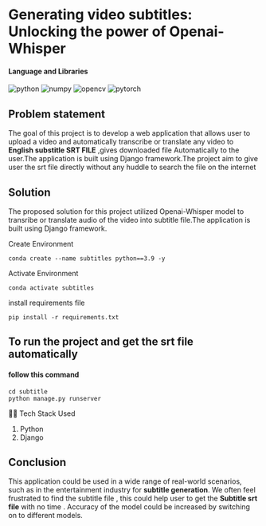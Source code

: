 # Generating video subtitles: Unlocking the power of Openai-Whisper 

#### Language and Libraries

<p>
<a><img src="https://img.shields.io/badge/Python-FFD43B?style=for-the-badge&logo=python&logoColor=darkgreen" alt="python"/></a>
<a><img src="https://img.shields.io/badge/openai-181818?style=for-the-badge&logo=openai&logoColor=white" alt="numpy"/></a>
<a><img src="https://img.shields.io/badge/whisper-181818?style=for-the-badge&logo=openai&logoColor=green" alt="opencv"/></a>
<a><img src="https://img.shields.io/badge/Django-%23EE4C2C.svg?style=for-the-badge&logo=Django&logoColor=white" alt="pytorch"/></a>
</p>

## Problem statement
The goal of this project is to develop a web application that allows user to upload a video and automatically transcribe or translate any video to **English substitle SRT FILE** ,gives downloaded file Automatically to the user.The application is built using Django framework.The project aim to give user the srt file directly without any huddle to search the file on the internet

## Solution
The proposed solution for this project utilized Openai-Whisper model to transribe or translate audio of the video into subtitle file.The application is built using Django framework.

Create Environment
```
conda create --name subtitles python==3.9 -y

```


Activate Environment
```
conda activate subtitles

```

install requirements file

```
pip install -r requirements.txt

```


## To run the project and get the srt file automatically 
#### follow this command 
```
cd subtitle
python manage.py runserver

```

👨‍💻 Tech Stack Used
1. Python
2. Django


## Conclusion
This application could be used in a wide range of real-world scenarios, such as in the entertainment industry for **subtitle generation**. We often feel frustrated to find the subtitle file , this could help user to get the **Subtitle srt file** with no time . Accuracy of the model could be increased by switching on to different models.